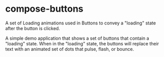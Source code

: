 # compose-buttons
A set of Loading animations used in Buttons to convey a "loading" state after the button is clicked.

A simple demo application that shows a set of buttons that contain a "loading" state.
When in the "loading" state, the buttons will replace their text with an animated set of dots
that pulse, flash, or bounce.

